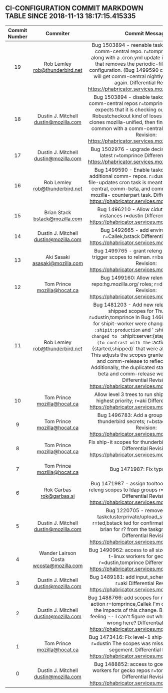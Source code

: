 ## CI-CONFIGURATION COMMIT MARKDOWN TABLE SINCE 2018-11-13 18:17:15.415335

| Commit Number | Commiter | Commit Message | Node | Date | 
|:---:|:----:|:----------------------------------:|:------:|:----:| 
|19|Rob Lemley <rob@thunderbird.net>|Bug 1503894 - reenable taskcluster-cron for comm-central repo. r=tomprince  This goes along with a .cron.yml update in comm-central that removes the periodic-file-update cron configuration. (Bug 1499590 comment 15)  This will get comm-central nightly builds working again.  Differential Revision: https://phabricator.services.mozilla.com/D10959|13cbc18135d221f327da6127ac11fc87a18a0bd4|2018-11-06 23:44:29
|18|Dustin J. Mitchell <dustin@mozilla.com>|Bug 1503894 - disable taskcluster-cron for comm-central repos r=tomprince  The cron hook expects that it is checking out a gecko tree.  Robustcheckout kind of loses its mind when it clones mozilla-unified, then finds no ancestor in common with a comm-central pull.  Differential Revision: https://phabricator.services.mozilla.com/D10595|38144ac82b0a672d1a97e7c06ee909e4ed768155|2018-11-01 20:52:02
|17|Dustin J. Mitchell <dustin@mozilla.com>|Bug 1502976 - upgrade decision image to the latest r=tomprince  Differential Revision: https://phabricator.services.mozilla.com/D10124|48d479b3411bb5e0469064e2ed2f8e27405d2ea2|2018-10-29 23:38:55
|16|Rob Lemley <rob@thunderbird.net>|Bug 1499590 - Enable taskcluster-cron on additional comm- repos. r=dustin  The periodic-file-updates cron task is meant to run on comm-central, comm-beta, and comm-esr60 like it's mozilla- counterpart task.  Differential Revision: https://phabricator.services.mozilla.com/D9860|d56b6be4c4c1c9b0cbf43ee2cc382db5b068a489|2018-10-26 20:55:26
|15|Brian Stack <bstack@mozilla.com>|Bug 1496210 - Allow ciduty to terminate instances r=dustin  Differential Revision: https://phabricator.services.mozilla.com/D9718|07ded8ac445031570875c6f5d2725301a566247d|2018-10-25 02:02:37
|14|Dustin J. Mitchell <dustin@mozilla.com>|Bug 1492665 - add environments.yml r=Callek,bstack  Differential Revision: https://phabricator.services.mozilla.com/D6931|64b57676d9b66703059d7dd6719aa8d8b63baf3c|2018-10-17 16:06:55
|13|Aki Sasaki <asasaki@mozilla.com>|Bug 1499765 - grant releng-services hook trigger scopes to relman. r=bstack  Differential Revision: https://phabricator.services.mozilla.com/D9013|31acfc4cc6b89b14d2cd63e426595e65ba9e030c|2018-10-17 22:34:03
|12|Tom Prince <mozilla@hocat.ca>|Bug 1499160: Allow releng to manage repo:hg.mozilla.org/  roles; r=dustin  Differential Revision: https://phabricator.services.mozilla.com/D8759|a9e46cb87f60d80f422b86f6298afe84bae5716a|2018-10-15 23:22:15
|11|Rob Lemley <rob@thunderbird.net>|Bug 1481203 - Add new release-mark-as-shipped scopes for Thunderbird r=dustin,tomprince  In Bug 1466627, the scopes for shipit-worker were changed. The original ` :shipit:production` and ' :shipit:staging` were changed to  ` :shipit:server:{staging,production}` (to contrast with the ` :actions:mark-as-{started,shipped}` that were also added there. This adjusts the scopes granted to comm-beta and comm-release to reflect that change.  Additionally, the duplicated stanzas for comm-beta and comm-release were combined.  Differential Revision: https://phabricator.services.mozilla.com/D8592|a7802577dfab94e75b31cbeab14ec2cc65fc9ac8|2018-10-15 22:08:56
|10|Tom Prince <mozilla@hocat.ca>|Allow level 3 trees to run shipit-dev tasks at highest priority; r=aki  Differential Revision: https://phabricator.services.mozilla.com/D8755|c28493f26de00846d3c538b9efd2e4d3e44eb900|2018-10-15 21:34:44
|9|Tom Prince <mozilla@hocat.ca>|Bug 1496783: Add a group for managing thunderbird secrets; r=bstack  Differential Revision: https://phabricator.services.mozilla.com/D7914|1b91356630155f8552bca0698559378ff46ba440|2018-10-05 21:09:00
|8|Tom Prince <mozilla@hocat.ca>|Fix ship-it scopes for thunderbird releases; r=aki  Differential Revision: https://phabricator.services.mozilla.com/D7628|0368c8f6f3729f8d45c5c0f7551e22bb7fff586f|2018-10-03 20:09:01
|7|Tom Prince <mozilla@hocat.ca>|Bug 1471987: Fix typos; r=me|21b4b69a91afa06ed5d3372f230410558af9d900|2018-10-03 20:16:28
|6|Rok Garbas <rok@garbas.si>|Bug 1471987 - assign tooltool/mapper/tokens releng scopes to ldap groups r=dustin,tomprince  Differential Revision: https://phabricator.services.mozilla.com/D6701|9e898f79dbeaa915cc9de7b364cdeb8cbaf629b9|2018-10-02 01:03:03
|5|Dustin J. Mitchell <dustin@mozilla.com>|Bug 1220705 - remove scope for taskclusterprivate/upload_symbols image r=ted,bstack  ted for confirmation this is dead, brian for r? from the taskgraph module.  Differential Revision: https://phabricator.services.mozilla.com/D6095|9000e725de95c050d2cde2b21b3c378ba5dc1d8a|2018-09-18 19:21:39
|4|Wander Lairson Costa <wcosta@mozilla.com>|Bug 1490962: access to all sizes of gce/gecko-t-linux workers for gecko repos r=dustin,tomprince  Differential Revision: https://phabricator.services.mozilla.com/D5757|6a0d56dea5c47a127b35fb350c558a3495ffa17f|2018-09-13 18:52:05
|3|Dustin J. Mitchell <dustin@mozilla.com>|Bug 1489181: add input_schema to actions.yml r=aki  Differential Revision: https://phabricator.services.mozilla.com/D5684|dea5d65a07aa2855c45bbe7a3f675c89e04d244e|2018-09-12 21:08:06
|2|Dustin J. Mitchell <dustin@mozilla.com>|Bug 1488766: add scopes for retrigger-decision action r=tomprince,Callek  I'm concerned about the impacts of this change.  But it's just a gut feeling -- I can't figure out why.  What could go wrong here?  Differential Revision: https://phabricator.services.mozilla.com/D5159|a4405bab72f44694c9a4c646eab48decd3755003|2018-09-10 16:56:16
|1|Tom Prince <mozilla@hocat.ca>|Bug 1473416: Fix level-1 ship-it action scopes; r=dustin  The scopes was missing the `:server:` segement.  Differential Revision: https://phabricator.services.mozilla.com/D5313|3ecb416c56fb246ace744f28b3069da7ab647cbb|2018-09-07 23:51:24
|0|Dustin J. Mitchell <dustin@mozilla.com>|Bug 1488852: access to gce/gecko-t-linux workers for gecko repos r=tomprince,pmoore  Differential Revision: https://phabricator.services.mozilla.com/D5058|1b19c2187be296b5da1cccd0ac79ca998e4169bf|2018-09-06 16:37:31


